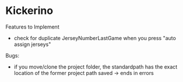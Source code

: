 # Kickerino


Features to Implement
+ check for duplicate JerseyNumberLastGame when you press "auto assign jerseys"

Bugs:
+ if you move/clone the project folder, the standardpath has the exact location of the former project path saved -> ends in errors

